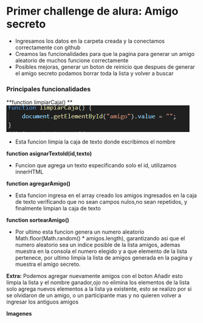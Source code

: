 # Primer challenge de alura: Amigo secreto
- Ingresamos los datos en la carpeta creada y la conectamos correctamente con github
- Creamos las funcionalidades para que la pagina para generar un amigo aleatorio de muchos funcione correctamente
- Posibles mejoras, generar un boton de reinicio que despues de generar el amigo secreto podamos borrar toda la lista y volver a buscar
### Principales funcionalidades
**function limpiarCaja() **
![Imagen Alt](https://github.com/vikdir134/challenge-amigo-secreto/blob/83f53da569104f754c8291d0bacc88d5931ea127/Captura%20de%20pantalla%202025-07-24%20131005.png)
- Esta funcion limpia la caja de texto donde escribimos el nombre

**function asignarTextoId(id,texto)**
- Funcion que agrega un texto especificando solo el id, utilizamos innerHTML

**function agregarAmigo()**
- Esta funcion ingresa en el array creado los amigos ingresados en la caja de texto verificando que no sean campos nulos,no sean repetidos, y finalmente limpian la caja de texto

**function sortearAmigo()**
- Por ultimo esta funcion genera un numero aleatorio Math.floor(Math.random() * amigos.length), garantizando asi que el numero aleatorio sea un indice posible de la lista amigos, ademas muestra en la consola el numero elegido y a que elemento de la lista pertenece, por ultimo limpia la lista de amigos generada en la pagina y muestra el amigo secreto.

**Extra:**
Podemos agregar nuevamente amigos con el boton Añadir esto limpia la lista y el nombre ganador,ojo no elimina los elementos de la lista solo agrega nuevos elementos a la lista ya existente, esto se realizo por si se olvidaron de un amigo, o un participante mas y no quieren volver a ingresar los antiguos amigos
 
 **Imagenes**
 
